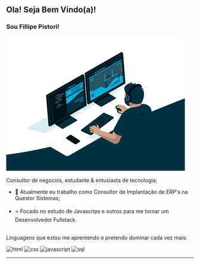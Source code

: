
<h2>Ola! Seja Bem Vindo(a)!
<h3>Sou Fillipe Pistori!</h3>
</h2>

<img src="./giphy.gif"></img>

<p>Consultor de negocios, estudante & entusiasta de tecnologia;<br>
   <ul>
    <li>💼 Atualmente eu trabalho como Consultor de Implantação de ERP's na Questor Sistemas;</li><br>
    <li>⭐ Focado no estudo de Javascrips e outros para me tornar um Desenvolvedor Fullstack.</li><br>
  </ul>
</p>

<p>
  
Linguagens que estou me aprentendo e pretendo dominar cada vez mais:

![html](https://github.com/FillipePistori/FillipePistori/assets/158501870/4cda2159-f020-4ec0-937c-0665c6129738)
![css](https://github.com/FillipePistori/FillipePistori/assets/158501870/24885b2b-bbf4-45b4-9a0f-302619d935a9)
![javascript](https://github.com/FillipePistori/FillipePistori/assets/158501870/0cd57fc9-ec2c-4a98-9db4-ad286f06e09c)
![sql](https://github.com/FillipePistori/FillipePistori/assets/158501870/9c46e94b-d427-4ff7-9a41-082ea8c8b02b)


</p>

<hr>
